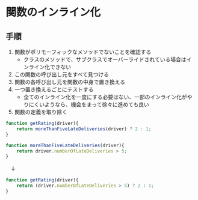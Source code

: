 # 関数のインライン化

## 手順
1. 関数がポリモーフィックなメソッドでないことを確認する
   - クラスのメソッドで、サブクラスでオーバーライドされている場合はインライン化できない
2. この関数の呼び出し元をすべて見つける
3. 関数の各呼び出し元を関数の中身で置き換える
4. 一つ置き換えるごとにテストする
   - 全てのインライン化を一度にする必要はない、一部のインライン化がやりにくいようなら、機会をまって徐々に進めても良い
5. 関数の定義を取り除く

```js
function getRating(driver){
	return moreThanFiveLateDeliveries(driver) ? 2 : 1;
}

function moreThanFiveLateDeliveries(driver){
	return driver.numberOfLateDeliveries > 5;
}
```
　↓
```js
function getRating(driver){
	return (driver.numberOfLateDeliveries > 5) ? 2 : 1;
}
```